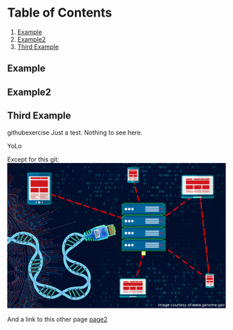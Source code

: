 
# Table of Contents
1. [Example](#example)
2. [Example2](#example2)
3. [Third Example](#third-example)

## Example
## Example2
## Third Example


githubexercise
Just a test. Nothing to see here.

YoLo

Except for this git:
![](logo.jpg)

And a link to this other page [page2](page_2)

